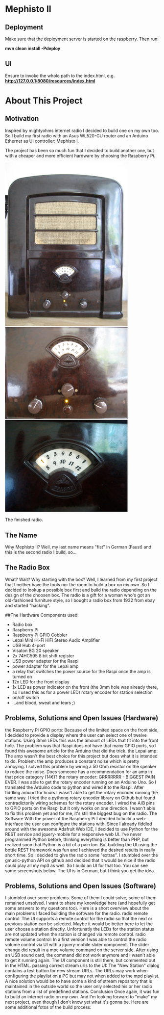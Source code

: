 Mephisto II
===========

Deployment
--------

Make sure that the deployment server is started on the raspberry.
Then run:

__mvn clean install -Pdeploy__


UI
--------

Ensure to invoke the whole path to the index.html, e.g. __http://127.0.0.1:8080/resources/index.html__




# About This Project

Motivation
--------
Inspired by mightyohms internet radio I decided to build one on my own too. 
So I build my first radio with an Asus WL520-GU router and an Arduino Ethernet as UI controller: Mephisto I.

The project has been so much fun that I decided to build another one, but with a cheaper and more efficient hardware 
by choosing the Raspberry Pi.

<img src="docs/2013-05-24 11.45.14.jpg" width="400">

<img src="docs/2013-05-24 11.45.44.jpg" width="400">

<img src="docs/2013-05-26 12.51.12.jpg" width="400">

The finished radio.


The Name
--------
Why Mephisto II? Well, my last name means "fist" in German (Faust) and this is the second radio I build, so...

## The Radio Box

What? Wait? Why starting with the box? Well, I learned from my first project that I neither have the tools nor the room 
to build a box on my own. So I decided to lookup a possible box first and
build the radio depending on the design of the choosen box. 
The radio is a gift for a woman who's got an old-fashioned furniture style, 
so I bought a radio box from 1932 from ebay and started "hacking".

##The Hardware
Components used:

- Radio box
- Raspberry Pi
- Raspberry Pi GPIO Cobbler
- Lepai Mini Hi-Fi HiFi Stereo Audio Amplifier
- USB Hub 4-port
- Visaton BG 20 speaker
- 2x 74HC595 8 bit shift register
- USB power adapter for the Raspi
- power adapter for the Lepai amp
- a relay that switches the power source for the Raspi once the amp is turned on
- 12x LED for the front display
- 1x LED as power indicator on the front (the 3mm hole was already there, so I used this as for a power LED)
rotary encoder for station selection
- on/off switch
- ...and blood, sweat and tears ;)

 
Problems, Solutions and Open Issues (Hardware)
--------
the Raspberry Pi GPIO ports: Because of the limited space on the front side, I decided to provide a display 
where the user can select one of twelve stations. Using 3mm LEDs this was the amount of LEDs that fit into the front hole. 
The problem was that Raspi does not have that many GPIO ports, so I found this awesome article for the Arduino that did the trick.
the Lepai amp: The amp wasn't the best choice for this project but does what it is intended to do. Problem: 
the amp produces a constant noise which is pretty annoying. I solved this problem by wiring a 50 Ohm resistor 
on the speaker to reduce the noise. Does someone has a recommendation for an amp in that price category (14€)?
the rotary encoder: GRRRRRRR - BIGGEST PAIN EVER. I was able to get the rotary encoder running on an Arduino Uno. 
So I translated the Arduino code to python and wired it to the Raspi. After fiddling around for hours 
I wasn't able to get the rotary encoder running the same way. I tried the a pythong rotary encoder library on Github 
but found contradictorily wiring schemes for the rotary encoder. I wired the A/B pins to GPIO ports on the Raspi 
but it only works on one direction. I wasn't able to fix this problem yet and for me, it's still the biggest bug on the radio.
The Software
With the power of the Raspberry Pi I decided to build a web-interface the user can configure the stations with. 
Since I already fiddled around with the awesome Adafruit Web IDE, I decided to use Python for the REST service 
and jquery-mobile for a responsive web UI. I've never programmed Python before, thinking everything is better than PHP, 
but realized soon that Python is a bit of a pain too. But building the UI using the bottle REST framework was fun and 
I achieved the desired results in really short time. So I decided to give the radio some "extras". 
I stumbled over the gmusic-python API on github and decided that it would be nice if the radio could play all my mp3 as well. 
So I build an UI for that too. You can see some screenshots below. The UI is in German, but I think you get the idea.

Problems, Solutions and Open Issues (Software)
--------
I stumbled over some problems. Some of them I could solve, some of them remained unsolved. I want to share my knowledge here (and hopefully get some answers to my questions too). Here is a short overview about the main problems I faced building the software for the radio.
radio remote control: The UI supports a remote control for the radio so that the next or previous station can be selected. Maybe it would be better here to let the user choose a station directly. Unfortunatly the LEDs for the station status are not updated when the station is changed via remote control.
radio remote volume control: In a first version I was able to control the radio volume control via UI with a jquery-mobile slider component. The slider change did result in a mpc volume command on the server side. After using an USB sound card, the command did not work anymore and I wasn't able to get it running again. The UI component is still there, but commented out in the HTML.
passing correct stream urls to the UI: The "New Station" dialog contains a test button for new stream URLs. The URLs may work when configuring the playlist on a PC but may not when added to the mpd playlist. A nice solution would be to have some a kind of stream repository that is maintained in the outside world so the user only selected his or her radio stations from a list of predefined stations.
Conclusion
Once again, it was fun to build an internet radio on my own. And I'm looking forward to "make" my next project, even though I don't know yet what it's gonna be. Here are some additional fotos of the build process:
